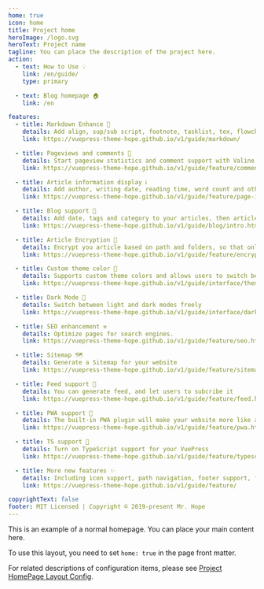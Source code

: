 ```yaml
---
home: true
icon: home
title: Project home
heroImage: /logo.svg
heroText: Project name
tagline: You can place the description of the project here.
action:
  - text: How to Use 💡
    link: /en/guide/
    type: primary

  - text: Blog homepage 🏠
    link: /en

features:
  - title: Markdown Enhance 🧰
    details: Add align, sup/sub script, footnote, tasklist, tex, flowchart, diagram, mark and presentation support in Markdown
    link: https://vuepress-theme-hope.github.io/v1/guide/markdown/

  - title: Pageviews and comments 💬
    details: Start pageview statistics and comment support with Valine and Vssue
    link: https://vuepress-theme-hope.github.io/v1/guide/feature/comment.html

  - title: Article information display ℹ
    details: Add author, writing date, reading time, word count and other information to your article
    link: https://vuepress-theme-hope.github.io/v1/guide/feature/page-info.html

  - title: Blog support 📝
    details: Add date, tags and category to your articles, then article, tag, category and timeline list will be auto generated
    link: https://vuepress-theme-hope.github.io/v1/guide/blog/intro.html

  - title: Article Encryption 🔐
    details: Encrypt you article based on path and folders, so that only the one you want could see them
    link: https://vuepress-theme-hope.github.io/v1/guide/feature/encrypt.html

  - title: Custom theme color 🎨
    details: Supports custom theme colors and allows users to switch between preset theme colors
    link: https://vuepress-theme-hope.github.io/v1/guide/interface/theme-color.html

  - title: Dark Mode 🌙
    details: Switch between light and dark modes freely
    link: https://vuepress-theme-hope.github.io/v1/guide/interface/darkmode.html

  - title: SEO enhancement ⚒
    details: Optimize pages for search engines.
    link: https://vuepress-theme-hope.github.io/v1/guide/feature/seo.html

  - title: Sitemap 🗺
    details: Generate a Sitemap for your website
    link: https://vuepress-theme-hope.github.io/v1/guide/feature/sitemap.html

  - title: Feed support 📡
    details: You can generate feed, and let users to subcribe it
    link: https://vuepress-theme-hope.github.io/v1/guide/feature/feed.html

  - title: PWA support 📲
    details: The built-in PWA plugin will make your website more like an APP.
    link: https://vuepress-theme-hope.github.io/v1/guide/feature/pwa.html

  - title: TS support 🔧
    details: Turn on TypeScript support for your VuePress
    link: https://vuepress-theme-hope.github.io/v1/guide/feature/typescript.html

  - title: More new features ✨
    details: Including icon support, path navigation, footer support, fullscreen button, blog homepage, etc.
    link: https://vuepress-theme-hope.github.io/v1/guide/feature/

copyrightText: false
footer: MIT Licensed | Copyright © 2019-present Mr. Hope
---
```


This is an example of a normal homepage. You can place your main content here.

To use this layout, you need to set `home: true` in the page front matter.

For related descriptions of configuration items, please see [Project HomePage Layout Config](https://vuepress-theme-hope.github.io/v1/guide/layout/home.html).
